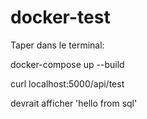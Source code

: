 # docker-test

Taper dans le terminal:

docker-compose up --build

curl localhost:5000/api/test

devrait afficher 'hello from sql'
